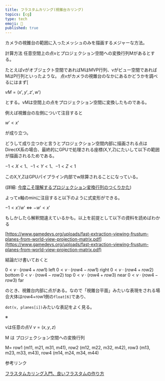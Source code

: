 ```yaml
---
title: フラスタムカリング(視錐台カリング)
topics: [cg]
type: tech
emoji: 🧊
published: true
---
```


カメラの視錐台の範囲に入ったメッシュのみを描画するメジャーな方法。

計算方法
任意空間上の点vとプロジェクション空間への変換行列Mがあるとする。

たとえばvがオブジェクト空間であればMはMVP行列、vがビュー空間であればMはP行列といったような。
点vがカメラの視錐台のなかにあるかどうかを調べるにはまず[

$vM=(x',y',z',w')$

とする。vMは空間上の点をプロジェクション空間に変換したものである。

例えば視錐台の左側について注目すると

$w' < x’$

が成り立つ。

どうして成り立つかと言うとプロジェクション空間内部に描画される点はDirectX系の場合、最終的にGPUで処理される座標(X,Y,Z)にたいして以下の範囲が描画されるためである。

$-1 < X < 1$、$-1 < Y < 1$、$-1 < Z < 1$

このX,Y,ZはGPUパイプライン内部でw除算されることになっている。

(詳細: [今度こそ理解するプロジェクション変換行列のつくりかた](https://zenn.dev/kazukisako/articles/czprfbcybbce))

よってx軸のminに注目すると以下のように式変形ができる。

$-1 < x'/w' \Leftrightarrow　-w' < x'$

もしかしたら解釈間違えているかも。以上を前提として以下の資料を読めばわかる

[https://www.gamedevs.org/uploads/fast-extraction-viewing-frustum-planes-from-world-view-projection-matrix.pdf](https://www.gamedevs.org/uploads/fast-extraction-viewing-frustum-planes-from-world-view-projection-matrix.pdf)

結論だけ書いておくと

$0 < v \cdot (row4 + row1)$ left
$0 < v \cdot (row4 - row1)$ right
$0 < v \cdot (row4 + row2)$ bottom
$0 < v \cdot (row4 - row2)$  top
$0 < v \cdot (row4 + row3)$ near
$0 < v \cdot (row4 - row3)$ far

のとき、視錐台内部に点がある。なので「視錐台平面」みたいな表現をされる場合大体はrow4+row1側の`float[6]`であり、

`dot(v, planes[i])`みたいな表記をよく見る。

※

vは任意の点V
$v = (x, y, z)$

M は プロジェクション空間への変換行列

M=
row1 (m11,  m21, m31, m41),
row2 (m12, m22,  m32, m42),
row3 (m13, m23, m33, m43),
row4 (m14, m24, m34, m44)

参考リンク

[フラスタムカリング入門、良いフラスタムの作り方](https://cedil.cesa.or.jp/cedil_sessions/view/1982)